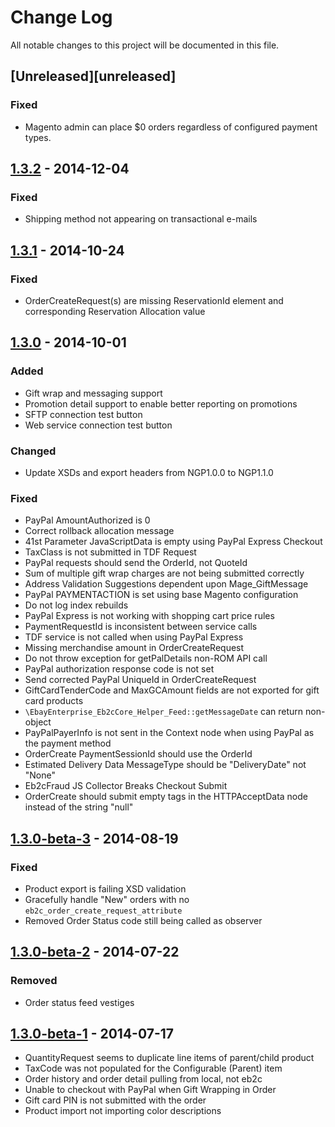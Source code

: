# Change Log
All notable changes to this project will be documented in this file.

## [Unreleased][unreleased]
### Fixed
- Magento admin can place $0 orders regardless of configured payment types.

## [1.3.2] - 2014-12-04
### Fixed
- Shipping method not appearing on transactional e-mails

## [1.3.1] - 2014-10-24
### Fixed
- OrderCreateRequest(s) are missing ReservationId element and corresponding Reservation Allocation value

## [1.3.0] - 2014-10-01
### Added
- Gift wrap and messaging support
- Promotion detail support to enable better reporting on promotions
- SFTP connection test button
- Web service connection test button

### Changed
- Update XSDs and export headers from NGP1.0.0 to NGP1.1.0

### Fixed
- PayPal AmountAuthorized is 0
- Correct rollback allocation message
- 41st Parameter JavaScriptData is empty using PayPal Express Checkout
- TaxClass is not submitted in TDF Request
- PayPal requests should send the OrderId, not QuoteId
- Sum of multiple gift wrap charges are not being submitted correctly
- Address Validation Suggestions dependent upon Mage_GiftMessage
- PayPal PAYMENTACTION is set using base Magento configuration
- Do not log index rebuilds
- PayPal Express is not working with shopping cart price rules
- PaymentRequestId is inconsistent between service calls
- TDF service is not called when using PayPal Express
- Missing merchandise amount in OrderCreateRequest
- Do not throw exception for getPalDetails non-ROM API call
- PayPal authorization response code is not set
- Send corrected PayPal UniqueId in OrderCreateRequest
- GiftCardTenderCode and MaxGCAmount fields are not exported for gift card products
- `\EbayEnterprise_Eb2cCore_Helper_Feed::getMessageDate` can return non-object
- PayPalPayerInfo is not sent in the Context node when using PayPal as the payment method
- OrderCreate PaymentSessionId should use the OrderId
- Estimated Delivery Data MessageType should be "DeliveryDate" not "None"
- Eb2cFraud JS Collector Breaks Checkout Submit
- OrderCreate should submit empty tags in the HTTPAcceptData node instead of the string "null"

## [1.3.0-beta-3] - 2014-08-19
### Fixed
- Product export is failing XSD validation
- Gracefully handle "New" orders with no `eb2c_order_create_request_attribute`
- Removed Order Status code still being called as observer

## [1.3.0-beta-2] - 2014-07-22
### Removed
- Order status feed vestiges

## [1.3.0-beta-1] - 2014-07-17
- QuantityRequest seems to duplicate line items of parent/child product
- TaxCode was not populated for the Configurable (Parent) item
- Order history and order detail pulling from local, not eb2c
- Unable to checkout with PayPal when Gift Wrapping in Order
- Gift card PIN is not submitted with the order
- Product import not importing color descriptions

[1.3.2]: https://github.com/eBayEnterprise/magento-retail-order-management/compare/1.3.1...1.3.2
[1.3.1]: https://github.com/eBayEnterprise/magento-retail-order-management/compare/1.3.0...1.3.1
[1.3.0]: https://github.com/eBayEnterprise/magento-retail-order-management/compare/1.3.0...1.3.0-beta-3
[1.3.0-beta-3]: https://github.com/eBayEnterprise/magento-retail-order-management/compare/1.3.0-beta-3...1.3.0-beta-2
[1.3.0-beta-2]: https://github.com/eBayEnterprise/magento-retail-order-management/compare/1.3.0-beta-2...1.3.0-beta-1
[1.3.0-beta-1]: https://github.com/eBayEnterprise/magento-retail-order-management/compare/1.3.0-beta-1...1.3.0-alpha-14

